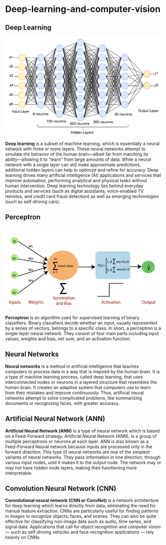 # Deep-learning-and-computer-vision

## Deep Learning

![D1](https://github.com/ashish3107k/Deep-learning-and-computer-vision/blob/main/Images/Dl.jpeg)

  **Deep learning** is a subset of machine learning, which is essentially a neural network with three or more layers. These neural networks attempt to simulate the behavior of the human brain—albeit far from matching its ability—allowing it to “learn” from large amounts of data. While a neural network with a single layer can still make approximate predictions, additional hidden layers can help to optimize and refine for accuracy.
Deep learning drives many artificial intelligence (AI) applications and services that improve automation, performing analytical and physical tasks without human intervention. Deep learning technology lies behind everyday products and services (such as digital assistants, voice-enabled TV remotes, and credit card fraud detection) as well as emerging technologies (such as self-driving cars).


## Perceptron

![D1](https://github.com/ashish3107k/Deep-learning-and-computer-vision/blob/main/Images/Perceptron.png)

**Perceptron** is an algorithm used for supervised learning of binary classifiers. Binary classifiers decide whether an input, usually represented by a series of vectors, belongs to a specific class.
In short, a perceptron is a single-layer neural network. They consist of four main parts including input values, weights and bias, net sum, and an activation function.

## Neural Networks
**Neural networks** is a method in artificial intelligence that teaches computers to process data in a way that is inspired by the human brain. It is a type of machine learning process, called deep learning, that uses interconnected nodes or neurons in a layered structure that resembles the human brain. It creates an adaptive system that computers use to learn from their mistakes and improve continuously. 
Thus, artificial neural networks attempt to solve complicated problems, like summarizing documents or recognizing faces, with greater accuracy.


## Artificial Neural Network (ANN)

**Artificial Neural Network (ANN)** is a type of neural network which is based on a Feed-Forward strategy.
Artificial Neural Network (ANN), is a group of multiple perceptrons or neurons at each layer. ANN is also known as a Feed-Forward Neural network because inputs are processed only in the forward direction.
This type of neural networks are one of the simplest variants of neural networks. They pass information in one direction, through various input nodes, until it makes it to the output node. The network may or may not have hidden node layers, making their functioning more interpretable.

## Convolution Neural Network (CNN)
**Convolutional neural network (CNN or ConvNet)**  is a network architecture for deep learning which learns directly from data, eliminating the need for manual feature extraction. 
CNNs are particularly useful for finding patterns in images to recognize objects, faces, and scenes. They can also be quite effective for classifying non-image data such as audio, time series, and signal data.
Applications that call for object recognition and computer vision — such as self-driving vehicles and face-recognition applications — rely heavily on CNNs.

